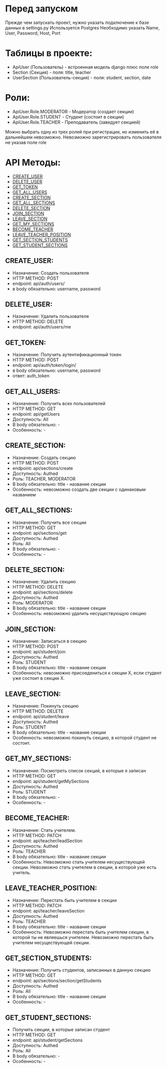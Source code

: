 # Перед запуском
Прежде чем запускать проект, нужно указать подключение к базе данных в settings.py
Используется Postgres
Необходимо указать Name, User, Password, Host, Port


# Таблицы в проекте:

- ApiUser (Пользователь) - встроенная модель django плюс поле role
- Section (Секция) - поля: title, teacher
- UserSection (Пользователь-секция) - поля: student, section, date


# Роли:
- ApiUser.Role.MODERATOR - Модератор (создает секции)
- ApiUser.Role.STUDENT - Студент (состоит в секции)
- ApiUser.Role.TEACHER - Преподаватель (заведует секцией)

Можно выбрать одну из трех ролей при регистрации, но изменить её в дальнейшем невозможно.
Невозможно зарегистрировать пользователя не указав поле role


# API Методы:
- [CREATE_USER](#CREATE_USER)
- [DELETE_USER](#DELETE_USER)
- [GET_TOKEN](#GET_TOKEN)
- [GET_ALL_USERS](#GET_ALL_USERS)
- [CREATE_SECTION](#CREATE_SECTION)
- [GET_ALL_SECTIONS](#GET_ALL_SECTIONS)
- [DELETE_SECTION](#DELETE_SECTION)
- [JOIN_SECTION](#JOIN_SECTION)
- [LEAVE_SECTION](#LEAVE_SECTION)
- [GET_MY_SECTIONS](#GET_MY_SECTIONS)
- [BECOME_TEACHER](#BECOME_TEACHER)
- [LEAVE_TEACHER_POSITION](#LEAVE_TEACHER_POSITION)
- [GET_SECTION_STUDENTS](#GET_SECTION_STUDENTS)
- [GET_STUDENT_SECTIONS](#GET_STUDENT_SECTIONS)

## CREATE_USER:
- Назначение: Создать пользователя
- HTTP METHOD: POST
- endpoint: api/auth/users/
- в body обязательно: username, password


## DELETE_USER:
- Назначение: Удалить пользователя
- HTTP METHOD: DELETE
- endpoint: api/auth/users/me


## GET_TOKEN:
- Назначение: Получить аутентификационный токен
- HTTP METHOD: POST
- endpoint: api/auth/token/login/
- в body обязательно: username, password
- ответ: auth_token


## GET_ALL_USERS:
- Назначение: Получить всех пользователей
- HTTP METHOD: GET
- endpoint: api/getUsers
- Доступность: All
- В body обязательно: -
- Особенность: -


## CREATE_SECTION:
- Назначение: Создать секцию
- HTTP METHOD: POST
- endpoint: api/sections/create
- Доступность: Authed
- Роль: TEACHER, MODERATOR
- В body обязательно: title - название секции
- Особенность: невозможно создать две секции с одинаковым названием


## GET_ALL_SECTIONS:
- Назначение: Получить все секции
- HTTP METHOD: GET
- endpoint: api/sections/get
- Доступность: Authed
- Роль: All
- В body обязательно: -
- Особенность: -


## DELETE_SECTION:
- Назначение: Удалить секцию
- HTTP METHOD: DELETE
- endpoint: api/sections/delete
- Доступность: Authed
- Роль: MODERATOR
- В body обязательно: title - название секции
- Особенность: невозможно удалить несуществующую секцию


## JOIN_SECTION:
- Назначение: Записаться в секцию
- HTTP METHOD: POST
- endpoint: api/student/join
- Доступность: Authed
- Роль: STUDENT
- В body обязательно: title - название секции
- Особенность: невозможно присоедениться к секции X, если студент уже состоит в секции X.


## LEAVE_SECTION:
- Назначение: Покинуть секцию
- HTTP METHOD: DELETE
- endpoint: api/student/leave
- Доступность: Authed
- Роль: STUDENT
- В body обязательно: title - название секции
- Особенность: невозможно покинуть секцию, в которой студент не состоит.


## GET_MY_SECTIONS:
- Назначение: Посмотреть список секций, в которые я записан
- HTTP METHOD: GET
- endpoint: api/student/getMySections
- Доступность: Authed
- Роль: STUDENT
- В body обязательно: -
- Особенность: -


## BECOME_TEACHER:
- Назначение: Стать учителем.
- HTTP METHOD: PATCH
- endpoint: api/teacher/leadSection
- Доступность: Authed
- Роль: TEACHER
- В body обязательно: title - название секции
- Особенность: Невозможно стать учителем несуществующей секции. Невозможно стать учителем в секции, в которой уже есть учитель.


## LEAVE_TEACHER_POSITION:
- Назначение: Перестать быть учителем в секции
- HTTP METHOD: PATCH
- endpoint: api/teacher/leaveSection
- Доступность: Authed
- Роль: TEACHER
- В body обязательно: title - название секции
- Особенность: Невозможно перестать быть учителем секции, в которой
ты не являешься учителем. Невозможно перестать быть учителем
несуществующей секции.


## GET_SECTION_STUDENTS:
- Назначение: Получить студентов, записанных в данную секцию
- HTTP METHOD: GET
- endpoint: api/sections/section/getStudents
- Доступность: Authed
- Роль: All
- В body обязательно: title - название секции
- Особенность: -


## GET_STUDENT_SECTIONS:
- Получить секции, в которые записан студент
- HTTP METHOD: GET
- endpoint: api/student/getSections
- Доступность: Authed
- Роль: All
- В body обязательно: -
- Особенность: -
